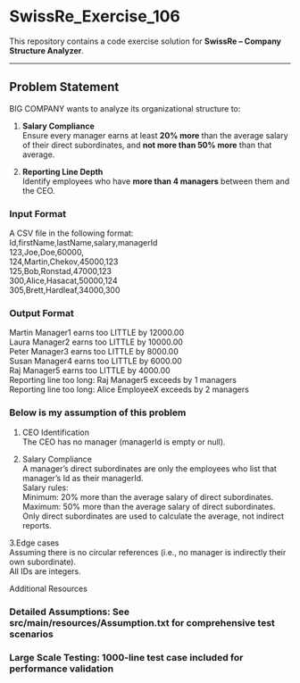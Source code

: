 # SwissRe_Exercise_106

This repository contains a code exercise solution for **SwissRe – Company Structure Analyzer**.

---

## Problem Statement
BIG COMPANY wants to analyze its organizational structure to:

1. **Salary Compliance**  
   Ensure every manager earns at least **20% more** than the average salary of their direct subordinates, and **not more than 50% more** than that average.

2. **Reporting Line Depth**  
   Identify employees who have **more than 4 managers** between them and the CEO.

### Input Format
A CSV file in the following format:<br/>
Id,firstName,lastName,salary,managerId <br/>
123,Joe,Doe,60000,<br/>
124,Martin,Chekov,45000,123 <br/>
125,Bob,Ronstad,47000,123 <br/>
300,Alice,Hasacat,50000,124 <br/>
305,Brett,Hardleaf,34000,300 <br/>

### Output Format
Martin Manager1 earns too LITTLE by 12000.00 <br/>
Laura Manager2 earns too LITTLE by 10000.00 <br/>
Peter Manager3 earns too LITTLE by 8000.00 <br/>
Susan Manager4 earns too LITTLE by 6000.00 <br/>
Raj Manager5 earns too LITTLE by 4000.00 <br/>
Reporting line too long: Raj Manager5 exceeds by 1 managers <br/>
Reporting line too long: Alice EmployeeX exceeds by 2 managers <br/>

### Below is my assumption of this problem
1. CEO Identification <br/>
The CEO has no manager (managerId is empty or null).<br/>

2. Salary Compliance <br/>
A manager’s direct subordinates are only the employees who list that manager’s Id as their managerId.<br/>
Salary rules:<br/>
Minimum: 20% more than the average salary of direct subordinates.<br/>
Maximum: 50% more than the average salary of direct subordinates.<br/>
Only direct subordinates are used to calculate the average, not indirect reports.<br/>

3.Edge cases<br/>
Assuming there is  no circular references (i.e., no manager is indirectly their own subordinate).<br/> 
All IDs are integers. <br/>

Additional Resources

### Detailed Assumptions: See src/main/resources/Assumption.txt for comprehensive test scenarios
### Large Scale Testing: 1000-line test case included for performance validation
